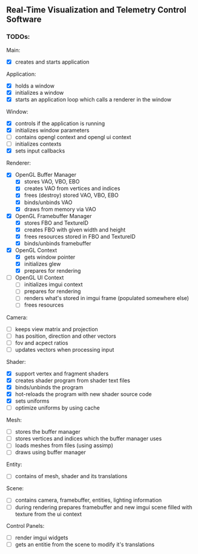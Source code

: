 ## Real-Time Visualization and Telemetry Control Software

### TODOs:

Main:
- [x] creates and starts application

Application:
- [x] holds a window
- [x] initializes a window
- [x] starts an application loop which calls a renderer in the window

Window:
- [x] controls if the application is running
- [x] initializes window parameters
- [ ] contains opengl context and opengl ui context
- [ ] initializes contexts
- [x] sets input callbacks

Renderer:
- [x] OpenGL Buffer Manager
    - [x] stores VAO, VBO, EBO
    - [x] creates VAO from vertices and indices
    - [x] frees (destroy) stored VAO, VBO, EBO
    - [x] binds/unbinds VAO
    - [x] draws from memory via VAO
- [x] OpenGL Framebuffer Manager
    - [x] stores FBO and TextureID
    - [x] creates FBO with given width and height
    - [x] frees resources stored in FBO and TextureID
    - [x] binds/unbinds framebuffer
- [x] OpenGL Context
    - [x] gets window pointer
    - [x] initializes glew
    - [x] prepares for rendering
- [ ] OpenGL UI Context
    - [ ] initializes imgui context
    - [ ] prepares for rendering
    - [ ] renders what's stored in imgui frame (populated somewhere else)
    - [ ] frees resources

Camera:
- [ ] keeps view matrix and projection
- [ ] has position, direction and other vectors
- [ ] fov and acpect ratios
- [ ] updates vectors when processing input

Shader:
- [x] support vertex and fragment shaders
- [x] creates shader program from shader text files
- [x] binds/unbinds the program
- [x] hot-reloads the program with new shader source code
- [x] sets uniforms
- [ ] optimize uniforms by using cache

Mesh:
- [ ] stores the buffer manager
- [ ] stores vertices and indices which the buffer manager uses
- [ ] loads meshes from files (using assimp)
- [ ] draws using buffer manager

Entity:
- [ ] contains of mesh, shader and its translations

Scene:
- [ ] contains camera, framebuffer, entities, lighting information
- [ ] during rendering prepares framebuffer and new imgui scene filled with texture from the ui context

Control Panels:
- [ ] render imgui widgets
- [ ] gets an entitie from the scene to modify it's translations
